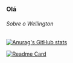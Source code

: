 ### Olá 

###### Sobre o Wellington



[![Anurag's GitHub stats](https://github-readme-stats.vercel.app/api?username=pedrogithub1406&show_icons=true&theme=dark)](https://github.com/anuraghazra/github-readme-stats)


[![Readme Card](https://github-readme-stats.vercel.app/api/pin/?username=pedrogithub1406&repo=pedrogithub2406.github.io&theme=dark)](https://github.com/anuraghazra/github-readme-stats)
